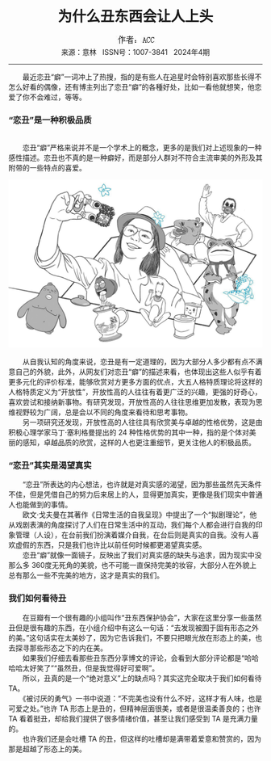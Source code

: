 # <center>为什么丑东西会让人上头</center> 

<div align=center><img src="https://raw.githubusercontent.com/leaguecn/magazines/main/img_authors/%25d7%25f7%25d5%25df%25a3%25baACC.jpg"></div> 

<center>来源：意林   ISSN号：1007-3841   2024年4期</center> 


* * *


　　最近恋丑“癖”一词冲上了热搜，指的是有些人在追星时会特别喜欢那些长得不怎么好看的偶像，还有博主列出了恋丑“癖”的各種好处，比如一看他就想笑，他恋爱了你不会难过，等等。

### “恋丑”是一种积极品质

  
<br>　　恋丑“癖”严格来说并不是一个学术上的概念，更多的是我们对上述现象的一种感性描述。恋丑也不真的是一种癖好，而是部分人群对不符合主流审美的外形及其附带的一些特点的喜爱。

![](https://raw.githubusercontent.com/leaguecn/magazines/main/img/yili20240421-1-l.jpg)

  
　　从自我认知的角度来说，恋丑是有一定道理的，因为大部分人多少都有点不满意自己的外貌，此外，从网友们对恋丑“癖”的描述来看，也体现出这些人似乎有着更多元化的评价标准，能够欣赏对方更多方面的优点，大五人格特质理论将这样的人格特质定义为“开放性”，开放性高的人往往有着更广泛的兴趣，更强的好奇心，喜欢尝试和接纳新事物。有研究发现，开放性高的人往往思维更加发散，表现为思维视野较为广阔，总是会以不同的角度来看待和思考事物。  
　　另一项研究还发现，开放性高的人往往具有欣赏美与卓越的性格优势，这是由积极心理学家马丁·塞利格曼提出的 24 种性格优势的其中一种，指的是个体对美丽的感知，卓越品质的欣赏，这样的人也更注重细节，更关注他人的积极品质。

### “恋丑”其实是渴望真实

  
　　“恋丑”所表达的内心想法，也许就是对真实感的渴望，因为那些虽然先天条件不佳，但是凭借自己的努力后来居上的人，显得更加真实，更像是我们现实中普通人也能做到的事情。  
　　欧文·戈夫曼在其著作《日常生活的自我呈现》中提出了一个“拟剧理论”，他从戏剧表演的角度探讨了人们在日常生活中的互动，我们每个人都会进行自我的印象管理（人设），在台前我们扮演着媒介自我，在台后则是真实的自我。没有人喜欢虚假的东西，只是我们也许比以前任何时候都更渴望真实感。  
　　恋丑“癖”就像一面镜子，反映出了我们对真实感的缺失与追求，因为现实中没那么多 360度无死角的美貌，也不可能一直保持完美的妆容，大部分人在外貌上总有那么一些不完美的地方，这才是真实的我们。

### 我们如何看待丑

  
　　在豆瓣有一个很有趣的小组叫作“丑东西保护协会”，大家在这里分享一些虽然丑但是很有趣的东西，在小组介绍中有这么一句话：“去发现被囿于固有形态之外的美。”这句话实在太美妙了，因为它告诉我们，不要只把眼光放在形态上的美，也去探寻那些形态之下的内在美。  
　　如果我们仔细去看那些丑东西分享博文的评论，会看到大部分评论都是“哈哈哈哈太好笑了”“虽然丑，但是我觉得好可爱啊”。  
　　所以，丑真的是一个“绝对意义”上的缺点吗？其实这完全取决于我们如何看待 TA。  
　　《被讨厌的勇气》一书中说道：“不完美也没有什么不好，这样才有人味，也是可爱之处。”也许 TA 形态上是丑的，但精神层面很美，或者是很温柔善良的；也许 TA 看着挺丑，却给我们提供了很多情绪价值，甚至让我们感受到 TA 是充满力量的。  
　　也许我们还是会吐槽 TA 的丑，但这样的吐槽却是满带着爱意和赞赏的，因为那是超越了形态上的美。